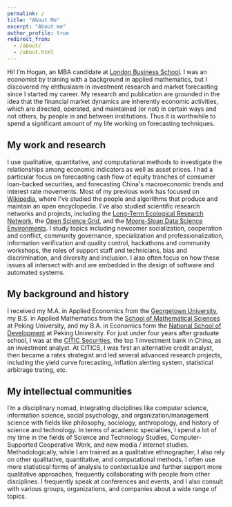 ```yaml
---
permalink: /
title: "About Me"
excerpt: "About me"
author_profile: true
redirect_from: 
  - /about/
  - /about.html
---
```


Hi! I’m Hogan, an MBA candidate at [London Business School](https://www.london.edu/masters-degrees/mba/). I was an economist by training with a background in applied mathematics, but I discovered my ehthusiasm in investment research and market forecasting since I started my career. My research and publication are  grounded in the idea that the financial market dynamics are inherently economic activities, which are directed, operated, and maintained (or not) in certain ways and not others, by people in and between institutions. Thus it is worthwhile to spend a significant amount of my life working on forecasting techniques.

## My work and research
I use qualitative, quantitative, and computational methods to investigate the relationships among economic indicators as well as asset prices. I had a particular focus on forecasting cash flow of equity tranches of consumer loan-backed securities, and forecasting China's macroeconomic trends and interest rate movements. Most of my previous work has focused on [Wikipedia](http://enwp.org/Wikipedia), where I've studied the people and algorithms that produce and maintain an open encyclopedia. I’ve also studied scientific research networks and projects, including the [Long-Term Ecological Research Network](https://lternet.edu/), the [Open Science Grid](https://www.opensciencegrid.org/), and the [Moore-Sloan Data Science Environments](http://msdse.org/). I study topics including newcomer socialization, cooperation and conflict, community governance, specialization and professionalization, information verification and quality control, hackathons and community workshops, the roles of support staff and technicians, bias and discrimination, and diversity and inclusion. I also often focus on how these issues all intersect with and are embedded in the design of software and automated systems.

## My background and history
I received my M.A. in Applied Economics from the [Georgetown University](https://econ.georgetown.edu/academics/masters-programs-in-economics/masters-in-applied-economics/), my B.S. in Applied Mathematics from the [School of Mathematical Sciences](http://english.math.pku.edu.cn/) at Peking University, and my B.A. in Economics form the [National School of Development](https://en.nsd.pku.edu.cn/) at Peking University. For just under four years after graduate school, I was at the [CITIC Securities](http://www.cs.ecitic.com/newsite/en/CorporateInformation/aboutciticsecurities/201710/t20171016_61176.html), the top 1 investment bank in China, as an investment analyst. At CITICS, I was first an alternative credit analyst, then became a rates strategist and led several advanced research projects, including the  yield curve forecasting, inflation alerting system, statistical arbitrage trating, etc.

## My intellectual communities
I’m a disciplinary nomad, integrating disciplines like computer science, information science, social psychology, and organization/management science with fields like philosophy, sociology, anthropology, and history of science and technology. In terms of academic specialties, I spend a lot of my time in the fields of Science and Technology Studies, Computer-Supported Cooperative Work, and new media / internet studies. Methodologically, while I am trained as a qualitative ethnographer, I also rely on other qualitative, quantitative, and computational methods. I often use more statistical forms of analysis to contextualize and further support more qualitative approaches, frequently collaborating with people from other disciplines. I frequently speak at conferences and events, and I also consult with various groups, organizations, and companies about a wide range of topics.
